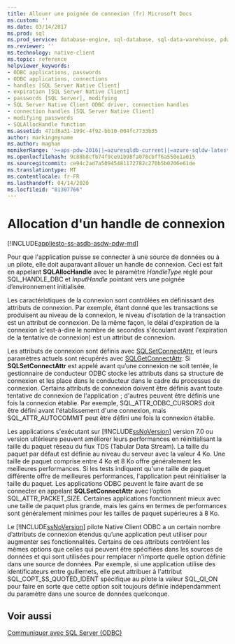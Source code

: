 ```yaml
---
title: Allouer une poignée de connexion (fr) Microsoft Docs
ms.custom: ''
ms.date: 03/14/2017
ms.prod: sql
ms.prod_service: database-engine, sql-database, sql-data-warehouse, pdw
ms.reviewer: ''
ms.technology: native-client
ms.topic: reference
helpviewer_keywords:
- ODBC applications, passwords
- ODBC applications, connections
- handles [SQL Server Native Client]
- expiration [SQL Server Native Client]
- passwords [SQL Server], modifying
- SQL Server Native Client ODBC driver, connection handles
- connection handles [SQL Server Native Client]
- modifying passwords
- SQLAllocHandle function
ms.assetid: 471d8a31-199c-4f92-bb10-004fc7733b35
author: markingmyname
ms.author: maghan
monikerRange: '>=aps-pdw-2016||=azuresqldb-current||=azure-sqldw-latest||>=sql-server-2016||=sqlallproducts-allversions||>=sql-server-linux-2017||=azuresqldb-mi-current'
ms.openlocfilehash: 9c88b8cfb74f9ce91b98fa078cbff6a550e1a015
ms.sourcegitcommit: ce94c2ad7a50945481172782c270b5b0206e61de
ms.translationtype: MT
ms.contentlocale: fr-FR
ms.lasthandoff: 04/14/2020
ms.locfileid: "81307766"
---
```

# <a name="allocating-a-connection-handle"></a>Allocation d'un handle de connexion
[!INCLUDE[appliesto-ss-asdb-asdw-pdw-md](../../includes/appliesto-ss-asdb-asdw-pdw-md.md)]

  Pour que l'application puisse se connecter à une source de données ou à un pilote, elle doit auparavant allouer un handle de connexion. Ceci est fait en appelant **SQLAllocHandle** avec le paramètre *HandleType* réglé pour SQL_HANDLE_DBC et *InputHandle* pointant vers une poignée d’environnement initialisée.  
  
 Les caractéristiques de la connexion sont contrôlées en définissant des attributs de connexion. Par exemple, étant donné que les transactions se produisent au niveau de la connexion, le niveau d'isolation de la transaction est un attribut de connexion. De la même façon, le délai d'expiration de la connexion (c'est-à-dire le nombre de secondes s'écoulant avant l'expiration de la tentative de connexion) est un attribut de connexion.  
  
 Les attributs de connexion sont définis avec [SQLSetConnectAttr](../../relational-databases/native-client-odbc-api/sqlsetconnectattr.md), et leurs paramètres actuels sont récupérés avec [SQLGetConnectAttr](../../relational-databases/native-client-odbc-api/sqlgetconnectattr.md). Si **SQLSetConnectAttr** est appelé avant qu’une connexion ne soit tentée, le gestionnaire de conducteur ODBC stocke les attributs dans sa structure de connexion et les place dans le conducteur dans le cadre du processus de connexion. Certains attributs de connexion doivent être définis avant toute tentative de connexion de l'application ; d'autres peuvent être définis une fois la connexion établie. Par exemple, SQL_ATTR_ODBC_CURSORS doit être défini avant l'établissement d'une connexion, mais SQL_ATTR_AUTOCOMMIT peut être défini une fois la connexion établie.  
  
 Les applications s'exécutant sur [!INCLUDE[ssNoVersion](../../includes/ssnoversion-md.md)] version 7.0 ou version ultérieure peuvent améliorer leurs performances en réinitialisant la taille du paquet réseau du flux TDS (Tabular Data Stream). La taille du paquet par défaut est définie au niveau du serveur avec la valeur 4 Ko. Une taille de paquet comprise entre 4 Ko et 8 Ko offre généralement les meilleures performances. Si les tests indiquent qu'une taille de paquet différente offre de meilleures performances, l'application peut réinitialiser la taille du paquet. Les applications ODBC peuvent le faire avant de se connecter en appelant **SQLSetConnectAttr** avec l’option SQL_ATTR_PACKET_SIZE. Certaines applications fonctionnent mieux avec une taille de paquet plus grande, mais les gains en termes de performances sont généralement minimes pour les tailles de paquet supérieures à 8 Ko.  
  
 Le [!INCLUDE[ssNoVersion](../../includes/ssnoversion-md.md)] pilote Native Client ODBC a un certain nombre d’attributs de connexion étendus qu’une application peut utiliser pour augmenter ses fonctionnalités. Certains de ces attributs contrôlent les mêmes options que celles qui peuvent être spécifiées dans les sources de données et qui sont utilisées pour remplacer n'importe quelle option définie dans une source de données. Par exemple, si une application utilise des identificateurs entre guillemets, elle peut attribuer à l'attribut SQL_COPT_SS_QUOTED_IDENT spécifique au pilote la valeur SQL_QI_ON pour faire en sorte que cette option soit toujours définie indépendamment du paramètre dans une source de données quelconque.  
  
## <a name="see-also"></a>Voir aussi  
 [Communiquer avec SQL Server &#40;ODBC&#41;](../../relational-databases/native-client-odbc-communication/communicating-with-sql-server-odbc.md)  
  
  
